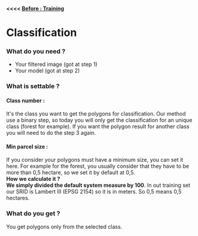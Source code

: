 #### <<<< [Before : Training](Training.md)
# Classification
### What do you need ?

 - Your filtered image (got at step 1)
 - Your model (got at step 2)

### What is settable ?
#### Class number : 
It's the class you want to get the polygons for classification.
Our method use a binary step, so today you will only get the classification for an unique class (forest for example). If you want the polygon result for another class you will need to do the step 3 again.

#### Min parcel size : 
If you consider your polygons must have a minimum size, you can set it here. For example for the forest, you usually consider that they have to be more than 0,5 hectare, so we set it by default at 0,5.  
**How we calculate it ?**   
**We simply divided the default system measure by 100**. In out training set our SRID is Lambert III (EPSG 2154) so it is in meters. So 0,5 means 0,5 hectares.

### What do you get ?
You get polygons only from the selected class.